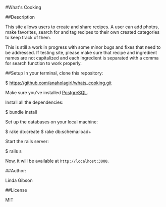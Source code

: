 #What's Cooking

##Description

This site allows users to create and share recipes.  A user can add photos, make favorites, search for and tag recipes to their own created categories to keep track of them.

This is still a work in progress with some minor bugs and fixes that need to be addressed.  If testing site, please make sure that recipe and ingredient names are not capitalized and each ingredient is separated with a comma for search function to work properly.

##Setup
 In your terminal, clone this repository:

 $ https://github.com/anaholagirl/whats_cooking.git

 Make sure you've installed [PostgreSQL](http://www.postgresql.org/download/).

 Install all the dependencies:

 $ bundle install

 Set up the databases on your local machine:

 $ rake db:create
 $ rake db:schema:load+

 Start the rails server:

 $ rails s

 Now, it will be available at `http://localhost:3000`.


##Author:

 Linda Gibson

##License

 MIT
